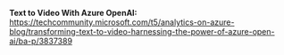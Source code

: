**Text to Video With Azure OpenAI:** https://techcommunity.microsoft.com/t5/analytics-on-azure-blog/transforming-text-to-video-harnessing-the-power-of-azure-open-ai/ba-p/3837389
